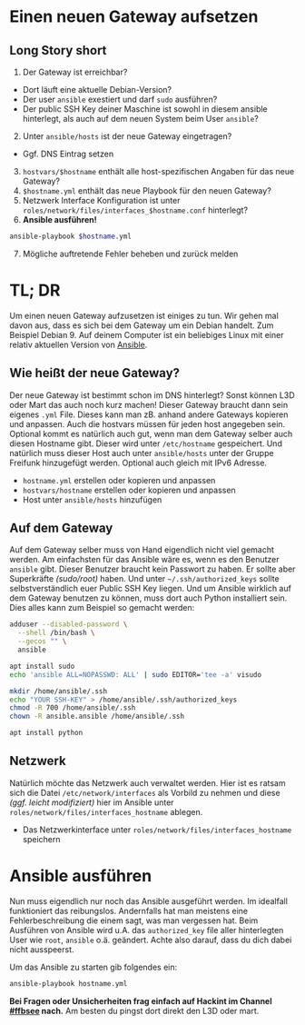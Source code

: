 Einen neuen Gateway aufsetzen
=============================

Long Story short
----------------

 1. Der Gateway ist erreichbar?
  + Dort läuft eine aktuelle Debian-Version?
  + Der user `ansible` exestiert und darf ``sudo`` ausführen?
  + Der public SSH Key deiner Maschine ist sowohl in diesem ansible hinterlegt, als auch auf dem neuen System beim User ``ansible``?
 2. Unter ``ansible/hosts`` ist der neue Gateway eingetragen?
  + Ggf. DNS Eintrag setzen
 3. ``hostvars/$hostname`` enthält alle host-spezifischen Angaben für das neue Gateway?
 4. ``$hostname.yml`` enthält das neue Playbook für den neuen Gateway?
 5. Netzwerk Interface Konfiguration ist unter ``roles/network/files/interfaces_$hostname.conf`` hinterlegt?
 6. **Ansible ausführen!**
```bash
ansible-playbook $hostname.yml
```
 7. Mögliche auftretende Fehler beheben und zurück melden

TL; DR
======

Um einen neuen Gateway aufzusetzen ist einiges zu tun. Wir gehen mal davon aus, dass es sich bei dem Gateway um ein Debian handelt. Zum Beispiel Debian 9.
Auf deinem Computer ist ein beliebiges Linux mit einer relativ aktuellen Version von [Ansible](https://ansible.org/).

Wie heißt der neue Gateway?
---------------------------

Der neue Gateway ist bestimmt schon im DNS hinterlegt? Sonst können L3D oder Mart das auch noch kurz machen!
Dieser Gateway braucht dann sein eigenes ``.yml`` File. Dieses kann man zB. anhand andere Gateways kopieren und anpassen.
Auch die hostvars müssen für jeden host angegeben sein.
Optional kommt es natürlich auch gut, wenn man dem Gateway selber auch diesen Hostname gibt. Dieser wird unter ``/etc/hostname`` gespeichert.
Und natürlich muss dieser Host auch unter ``ansible/hosts`` unter der Gruppe Freifunk hinzugefügt werden. Optional auch gleich mit IPv6 Adresse.

 * ``hostname.yml`` erstellen oder kopieren und anpassen
 * ``hostvars/hostname`` erstellen oder kopieren und anpassen
 * Host unter ``ansible/hosts`` hinzufügen

Auf dem Gateway
---------------

Auf dem Gateway selber muss von Hand eigendlich nicht viel gemacht werden. Am einfachsten für das Ansible wäre es, wenn es den Benutzer ``ansible`` gibt.
Dieser Benutzer braucht kein Passwort zu haben. Er sollte aber Superkräfte *(sudo/root)* haben. Und unter ``~/.ssh/authorized_keys`` sollte selbstverständlich
euer Public SSH Key liegen.
Und um Ansible wirklich auf dem Gateway benutzen zu können, muss dort auch Python installiert sein. Dies alles kann zum Beispiel so gemacht werden:

````bash
adduser --disabled-password \
  --shell /bin/bash \
  --gecos "" \
  ansible

apt install sudo
echo 'ansible ALL=NOPASSWD: ALL' | sudo EDITOR='tee -a' visudo

mkdir /home/ansible/.ssh
echo "YOUR SSH-KEY" > /home/ansible/.ssh/authorized_keys
chmod -R 700 /home/ansible/.ssh
chown -R ansible.ansible /home/ansible/.ssh

apt install python
````

Netzwerk
--------

Natürlich möchte das Netzwerk auch verwaltet werden. Hier ist es ratsam sich die Datei ``/etc/network/interfaces`` als Vorbild zu nehmen und diese *(ggf. leicht modifiziert)* hier im Ansible unter ``roles/network/files/interfaces_hostname`` ablegen.

 * Das Netzwerkinterface unter ``roles/network/files/interfaces_hostname`` speichern


Ansible ausführen
=================

Nun muss eigendlich nur noch das Ansible ausgeführt werden. Im idealfall funktioniert das reibungslos. Andernfalls hat man meistens eine Fehlerbeschreibung die einem sagt, was man vergessen hat.
Beim Ausführen von Ansible wird u.A. das ``authorized_key`` file aller hinterlegten User wie ``root``, ``ansible`` o.ä. geändert. Achte also darauf, dass du dich dabei nicht ausspeerst.

Um das Ansible zu starten gib folgendes ein:

````bash
ansible-playbook hostname.yml
````

**Bei Fragen oder Unsicherheiten frag einfach auf Hackint im Channel [#ffbsee](https://webirc.hackint.org/#irc://irc.hackint.org/#ffbsee) nach.** Am besten du pingst dort direkt den L3D oder mart.
